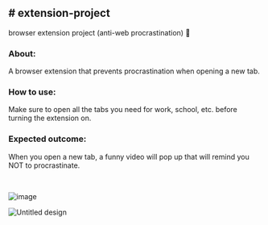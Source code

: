 <h2># extension-project</h2>
browser extension project (anti-web procrastination) 🎯

<h3>About:</h3> 
<p>A browser extension that prevents procrastination when opening a new tab.</p>


<h3>How to use:</h3> 
<p>Make sure to open all the tabs you need for work, school, etc. before turning the extension on. </p>


<h3>Expected outcome:</h3> 
<p>When you open a new tab, a funny video will pop up that will remind you NOT to procrastinate.</p>
<br>



![image](https://user-images.githubusercontent.com/85463029/172287078-d76364ae-4f34-430f-92e5-7c24d6b05a2f.png)


![Untitled design](https://user-images.githubusercontent.com/85463029/172288199-7b653e8b-779d-4c15-827f-b8a1108a5dd1.png)
